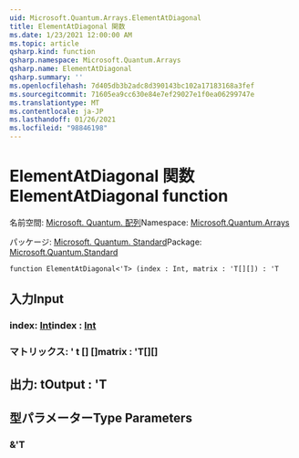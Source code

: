 ```yaml
---
uid: Microsoft.Quantum.Arrays.ElementAtDiagonal
title: ElementAtDiagonal 関数
ms.date: 1/23/2021 12:00:00 AM
ms.topic: article
qsharp.kind: function
qsharp.namespace: Microsoft.Quantum.Arrays
qsharp.name: ElementAtDiagonal
qsharp.summary: ''
ms.openlocfilehash: 7d405db3b2adc8d390143bc102a17183168a3fef
ms.sourcegitcommit: 71605ea9cc630e84e7ef29027e1f0ea06299747e
ms.translationtype: MT
ms.contentlocale: ja-JP
ms.lasthandoff: 01/26/2021
ms.locfileid: "98846198"
---
```

# <a name="elementatdiagonal-function"></a><span data-ttu-id="484d3-102">ElementAtDiagonal 関数</span><span class="sxs-lookup"><span data-stu-id="484d3-102">ElementAtDiagonal function</span></span>

<span data-ttu-id="484d3-103">名前空間: [Microsoft. Quantum. 配列](xref:Microsoft.Quantum.Arrays)</span><span class="sxs-lookup"><span data-stu-id="484d3-103">Namespace: [Microsoft.Quantum.Arrays](xref:Microsoft.Quantum.Arrays)</span></span>

<span data-ttu-id="484d3-104">パッケージ: [Microsoft. Quantum. Standard](https://nuget.org/packages/Microsoft.Quantum.Standard)</span><span class="sxs-lookup"><span data-stu-id="484d3-104">Package: [Microsoft.Quantum.Standard](https://nuget.org/packages/Microsoft.Quantum.Standard)</span></span>




```qsharp
function ElementAtDiagonal<'T> (index : Int, matrix : 'T[][]) : 'T
```


## <a name="input"></a><span data-ttu-id="484d3-105">入力</span><span class="sxs-lookup"><span data-stu-id="484d3-105">Input</span></span>

### <a name="index--int"></a><span data-ttu-id="484d3-106">index: [Int](xref:microsoft.quantum.lang-ref.int)</span><span class="sxs-lookup"><span data-stu-id="484d3-106">index : [Int](xref:microsoft.quantum.lang-ref.int)</span></span>




### <a name="matrix--t"></a><span data-ttu-id="484d3-107">マトリックス: ' t [] []</span><span class="sxs-lookup"><span data-stu-id="484d3-107">matrix : 'T[][]</span></span>





## <a name="output--t"></a><span data-ttu-id="484d3-108">出力: t</span><span class="sxs-lookup"><span data-stu-id="484d3-108">Output : 'T</span></span>



## <a name="type-parameters"></a><span data-ttu-id="484d3-109">型パラメーター</span><span class="sxs-lookup"><span data-stu-id="484d3-109">Type Parameters</span></span>

### <a name="t"></a><span data-ttu-id="484d3-110">&</span><span class="sxs-lookup"><span data-stu-id="484d3-110">'T</span></span>

